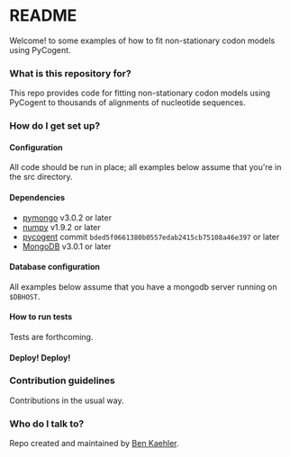 # README #

Welcome! to some examples of how to fit non-stationary codon models using PyCogent.

### What is this repository for? ###

This repo provides code for fitting non-stationary codon models using PyCogent to thousands of alignments of nucleotide sequences.

### How do I get set up? ###

#### Configuration
All code should be run in place; all examples below assume that you're in the src directory.

#### Dependencies
* [pymongo](https://api.mongodb.org/python/current/) v3.0.2 or later
* [numpy](http://www.numpy.org) v1.9.2 or later
* [pycogent](https://github.com/pycogent/pycogent/) commit `bded5f0661380b0557edab2415cb75108a46e397` or later
* [MongoDB](https://www.mongodb.org) v3.0.1 or later

#### Database configuration
All examples below assume that you have a mongodb server running on `$DBHOST`.

#### How to run tests
Tests are forthcoming.

#### Deploy! Deploy!



### Contribution guidelines ###
Contributions in the usual way.

### Who do I talk to? ###
Repo created and maintained by [Ben Kaehler](mailto:benjamin.kaehler@anu.edu.au).
